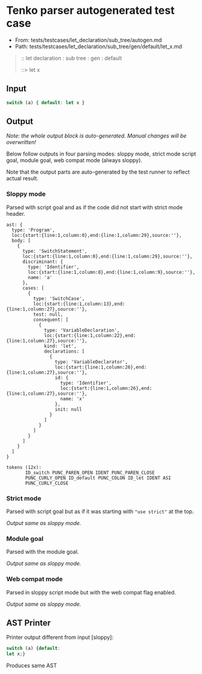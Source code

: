# Tenko parser autogenerated test case

- From: tests/testcases/let_declaration/sub_tree/autogen.md
- Path: tests/testcases/let_declaration/sub_tree/gen/default/let_x.md

> :: let declaration : sub tree : gen : default
>
> ::> let x

## Input


`````js
switch (a) { default: let x }
`````

## Output

_Note: the whole output block is auto-generated. Manual changes will be overwritten!_

Below follow outputs in four parsing modes: sloppy mode, strict mode script goal, module goal, web compat mode (always sloppy).

Note that the output parts are auto-generated by the test runner to reflect actual result.

### Sloppy mode

Parsed with script goal and as if the code did not start with strict mode header.

`````
ast: {
  type: 'Program',
  loc:{start:{line:1,column:0},end:{line:1,column:29},source:''},
  body: [
    {
      type: 'SwitchStatement',
      loc:{start:{line:1,column:0},end:{line:1,column:29},source:''},
      discriminant: {
        type: 'Identifier',
        loc:{start:{line:1,column:8},end:{line:1,column:9},source:''},
        name: 'a'
      },
      cases: [
        {
          type: 'SwitchCase',
          loc:{start:{line:1,column:13},end:{line:1,column:27},source:''},
          test: null,
          consequent: [
            {
              type: 'VariableDeclaration',
              loc:{start:{line:1,column:22},end:{line:1,column:27},source:''},
              kind: 'let',
              declarations: [
                {
                  type: 'VariableDeclarator',
                  loc:{start:{line:1,column:26},end:{line:1,column:27},source:''},
                  id: {
                    type: 'Identifier',
                    loc:{start:{line:1,column:26},end:{line:1,column:27},source:''},
                    name: 'x'
                  },
                  init: null
                }
              ]
            }
          ]
        }
      ]
    }
  ]
}

tokens (12x):
       ID_switch PUNC_PAREN_OPEN IDENT PUNC_PAREN_CLOSE
       PUNC_CURLY_OPEN ID_default PUNC_COLON ID_let IDENT ASI
       PUNC_CURLY_CLOSE
`````

### Strict mode

Parsed with script goal but as if it was starting with `"use strict"` at the top.

_Output same as sloppy mode._

### Module goal

Parsed with the module goal.

_Output same as sloppy mode._

### Web compat mode

Parsed in sloppy script mode but with the web compat flag enabled.

_Output same as sloppy mode._

## AST Printer

Printer output different from input [sloppy]:

````js
switch (a) {default:
let x;}
````

Produces same AST
